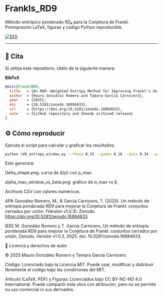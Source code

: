# Frankls_RD9

Método entrópico ponderado RD₉ para la Conjetura de Frankl.  
Preimpresión LaTeX, figuras y código Python reproducible.  

[![DOI](https://zenodo.org/badge/DOI/10.5281/zenodo.16884633.svg)](https://doi.org/10.5281/zenodo.16884633)

---

## 📑 Cita

Si utiliza este repositorio, cítelo de la siguiente manera:

**BibTeX**
```bibtex
@misc{FranklRD9,
  title   = {An RD9--Weighted Entropy Method for Improving Frankl's Union--Closed Sets Bound},
  author  = {Mauro González Romero and Tamara García Carnicero},
  year    = {2025},
  doi     = {10.5281/zenodo.16884633},
  url     = {https://doi.org/10.5281/zenodo.16884633},
  note    = {GitHub repository and Zenodo archived release}
}

``` 

## ⚙️ Cómo reproducir

Ejecuta el script para calcular y graficar los resultados:

```bash
python rd9_entropy_window.py --theta 0.33 --gamma 0.16 --beta 0.34 --grid --outdir .

``` 
Esto generará:

Delta_shape.png: curva de Δ(p) con p_max.

alpha_max_window_vs_beta.png: gráfico de α_max vs β.

Archivos CSV con valores numéricos.

APA
González Romero, M., & García Carnicero, T. (2025). Un método de entropía ponderada RD9 para mejorar la Conjetura de Frankl: conjuntos cerrados por unión. (Versión v1.0.3). Zenodo. https://doi.org/10.5281/zenodo.16884633

IEEE
M. González Romero y T. García Carnicero, Un método de entropía ponderada RD9 para mejorar la Conjetura de Frankl: conjuntos cerrados por unión, Zenodo, Versión v1.0.3, 2025. doi: 10.5281/zenodo.16884633.

📜 Licencia y derechos de autor

© 2025 Mauro González Romero y Tamara García Carnicero.

Código: Licenciado bajo la Licencia MIT.
Puede usar, modificar y distribuir libremente el código bajo las condiciones del MIT.

Artículo (LaTeX, PDF) y Figuras: Licenciados bajo CC BY-NC-ND 4.0 International.
Puede compartir esta obra con atribución, pero no se permite su uso comercial ni sus derivados.
